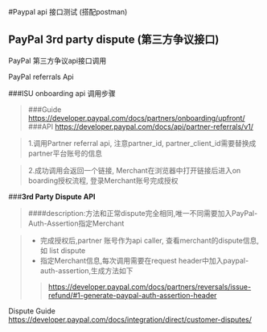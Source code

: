 #Paypal api 接口测试 (搭配postman)

## PayPal 3rd party dispute (第三方争议接口)

PayPal 第三方争议api接口调用  

PayPal referrals Api  

###ISU onboarding api 调用步骤
>###Guide
<https://developer.paypal.com/docs/partners/onboarding/upfront/>
>###API
<https://developer.paypal.com/docs/api/partner-referrals/v1/>

>1.调用Partner referral api, 注意partner_id, partner_client_id需要替换成partner平台账号的信息

>2.成功调用会返回一个链接, Merchant在浏览器中打开链接后进入on boarding授权流程,
登录Merchant账号完成授权  

###**3rd Party Dispute API**

>####description:方法和正常dispute完全相同,唯一不同需要加入PayPal-Auth-Assertion指定Merchant

>* 完成授权后,partner 账号作为api caller, 查看merchant的dispute信息,如 list dispute
>* 指定Merchant信息,每次调用需要在request header中加入paypal-auth-assertion,生成方法如下
>> <https://developer.paypal.com/docs/partners/reversals/issue-refund/#1-generate-paypal-auth-assertion-header>

Dispute Guide
<https://developer.paypal.com/docs/integration/direct/customer-disputes/>






[^Yinolink]: paypal-3rd-party-dispute调用
